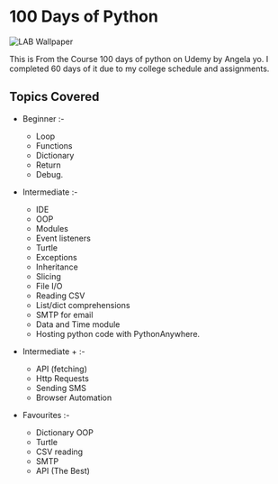 # 100 Days of Python

![LAB Wallpaper](https://github.com/sahilsea/100-Days-Code/assets/44132792/c034c97b-4b12-4922-8857-2a407dbc8b5a)


This is From the Course 100 days of python on Udemy by Angela yo. I completed 60 days of it due to my college schedule and assignments.

## Topics Covered

- Beginner :-
  - Loop
  - Functions
  - Dictionary
  - Return
  - Debug.

- Intermediate :-
  - IDE
  - OOP
  - Modules
  - Event listeners
  - Turtle
  - Exceptions
  - Inheritance
  - Slicing
  - File I/O
  - Reading CSV
  - List/dict comprehensions
  - SMTP for email
  - Data and Time module
  - Hosting python code with PythonAnywhere.

- Intermediate + :-
  -  API (fetching)
  -  Http Requests
  -  Sending SMS
  -  Browser Automation

- Favourites :-
  - Dictionary OOP
  - Turtle
  - CSV reading
  - SMTP
  - API (The Best)
